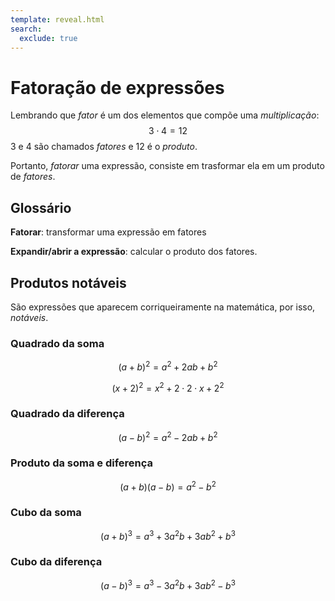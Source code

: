 ```yaml
---
template: reveal.html
search:
  exclude: true
---
```

# Fatoração de expressões
<slide/>

Lembrando que _fator_ é um dos elementos que compõe uma _multiplicação_:
$$ 3\cdot 4 = 12 $$
3 e 4 são chamados _fatores_ e 12 é o _produto_.

<subslide/>

Portanto, _fatorar_ uma expressão, consiste em trasformar ela em um produto de _fatores_.

<slide/>

## Glossário

**Fatorar**: transformar uma expressão em fatores

**Expandir/abrir a expressão**: calcular o produto dos fatores.

<slide/>

## Produtos notáveis

São expressões que aparecem corriqueiramente na matemática, por isso, _notáveis_. 

<subslide/>

### Quadrado da soma 

$$(a+b)^2 = a^2 + 2ab + b^2$$

$$(x+2)^2 = x^2 + 2\cdot 2 \cdot x + 2^2$$

<subslide/>

### Quadrado da diferença

$$(a-b)^2 = a^2 - 2ab + b^2$$

<subslide/>

### Produto da soma e diferença

$$(a+b)(a-b) = a^2 - b^2$$

<subslide/>

### Cubo da soma

$$(a+b)^3 = a^3 + 3a^2b + 3ab^2 + b^3$$

<subslide/>

### Cubo da diferença

$$(a-b)^3 = a^3 - 3a^2b + 3ab^2 - b^3$$
 

